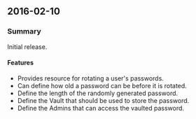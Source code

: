 ## 2016-02-10
### Summary
Initial release.

#### Features
- Provides resource for rotating a user's passwords.
 - Can define how old a password can be before it is rotated.
 - Define the length of the randomly generated password.
 - Define the Vault that should be used to store the password.
 - Define the Admins that can access the vaulted password.
